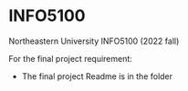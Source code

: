 # INFO5100
Northeastern University INFO5100 (2022 fall)


For the final project requirement:
* The final project Readme is in the folder

